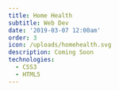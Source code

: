 ```yaml
---
title: Home Health
subtitle: Web Dev
date: '2019-03-07 12:00am'
order: 3
icon: /uploads/homehealth.svg
description: Coming Soon
technologies:
  - CSS3
  - HTML5
---
```


